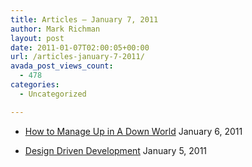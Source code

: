 ```yaml
---
title: Articles – January 7, 2011
author: Mark Richman
layout: post
date: 2011-01-07T02:00:05+00:00
url: /articles-january-7-2011/
avada_post_views_count:
  - 478
categories:
  - Uncategorized

---
```

  * [How to Manage Up in A Down World][1]
January 6, 2011 

  * [Design Driven Development][2]
January 5, 2011 </ul>

 [1]: http://www.contrarianconsulting.com/how-to-manage-up-in-a-down-world/
 [2]: http://feedproxy.google.com/~r/GiantRobotsSmashingIntoOtherGiantRobots/~3/F7N-KLXcDAY/2609622814